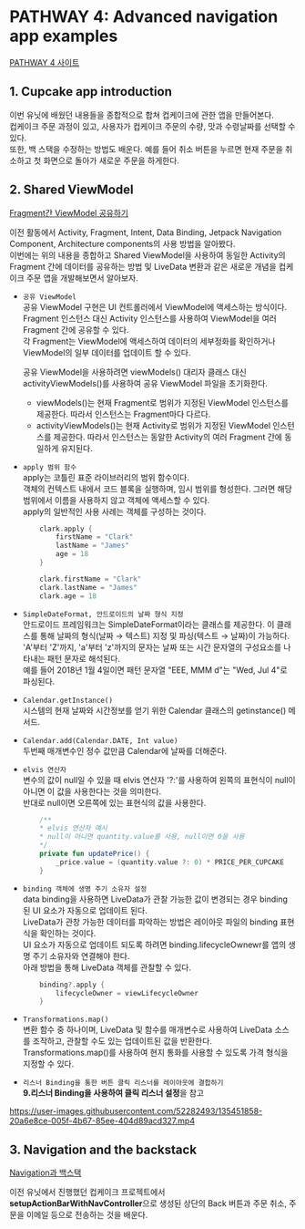 # PATHWAY 4: Advanced navigation app examples
[PATHWAY 4 사이트](https://developer.android.com/courses/pathways/android-basics-kotlin-unit-3-pathway-4)

## 1. Cupcake app introduction
이번 유닛에 배웠던 내용들을 종합적으로 합쳐 컵케이크에 관한 앱을 만들어본다.</br>
컵케이크 주문 과정이 있고, 사용자가 컵케이크 주문의 수량, 맛과 수령날짜를 선택할 수 있다.</br>
또한, 백 스택을 수정하는 방법도 배운다. 예를 들어 취소 버튼을 누르면 현재 주문을 취소하고 첫 화면으로 돌아가 새로운 주문을 하게한다.

## 2. Shared ViewModel
[Fragment간 ViewModel 공유하기](https://developer.android.com/codelabs/basic-android-kotlin-training-shared-viewmodel?continue=https%3A%2F%2Fdeveloper.android.com%2Fcourses%2Fpathways%2Fandroid-basics-kotlin-unit-3-pathway-4%23codelab-https%3A%2F%2Fdeveloper.android.com%2Fcodelabs%2Fbasic-android-kotlin-training-shared-viewmodel#0)

이전 활동에서 Activity, Fragment, Intent, Data Binding, Jetpack Navigation Component, Architecture components의 사용 방법을 알아봤다.</br>
이번에는 위의 내용을 종합하고 Shared ViewModel을 사용하여 동일한 Activity의 Fragment 간에 데이터를 공유하는 방법 및 LiveData 변환과 같은 새로운 개념을 컵케이크 주문 앱을 개발해보면서 알아보자.


- `공유 ViewModel`</br>
    공유 ViewModel 구현은 UI 컨트롤러에서 ViewModel에 액세스하는 방식이다.</br>
    Fragment 인스턴스 대신 Activity 인스턴스를 사용하여 ViewModel을 여러 Fragment 간에 공유할 수 있다.</br>
    각 Fragment는 ViewModel에 액세스하여 데이터의 세부정화를 확인하거나 ViewModel의 일부 데이터를 업데이트 할 수 있다.

    공유 ViewModel을 사용하려면 viewModels() 대리자 클래스 대신 activityViewModels()를 사용하여 공유 ViewModel 파일을 초기화한다.
    - viewModels()는 현재 Fragment로 범위가 지정된 ViewModel 인스턴스를 제공한다. 따라서 인스턴스는 Fragment마다 다르다.
    - activityViewModels()는 현재 Activity로 범위가 지정된 ViewModel 인스턴스를 제공한다. 따라서 인스턴스는 동알한 Activity의 여러 Fragment 간에 동일하게 유지된다.

- `apply 범위 함수`</br>
    apply는 코틀린 표준 라이브러리의 범위 함수이다.</br>
    객체의 컨텍스트 내에서 코드 블록을 실행하며, 임시 범위를 형성한다. 그러면 해당 범위에서 이름을 사용하지 않고 객체에 액세스할 수 있다.</br>
    apply의 일반적인 사용 사례는 객체를 구성하는 것이다.

    ```kotlin
        clark.apply {
            firstName = "Clark"
            lastName = "James"
            age = 18
        }

        clark.firstName = "Clark"
        clark.lastName = "James"
        clark.age = 18
    ```

- `SimpleDateFormat, 안드로이드의 날짜 형식 지정`</br>
    안드로이드 프레임워크는 SimpleDateFormat이라는 클래스를 제공한다. 이 클래스를 통해 날짜의 형식(날짜 → 텍스트) 지정 및 파싱(텍스트 → 날짜)이 가능하다.</br>
    'A'부터 'Z'까지, 'a'부터 'z'까지의 문자는 날짜 또는 시간 문자열의 구성요소를 나타내는 패턴 문자로 해석된다.</br>
    예를 들어 2018년 1월 4일이면 패턴 문자열 "EEE, MMM d"는 "Wed, Jul 4"로 파싱된다.

- `Calendar.getInstance()`</br>
    시스템의 현재 날짜와 시간정보를 얻기 위한 Calendar 클래스의 getinstance() 메서드.

- `Calendar.add(Calendar.DATE, Int value)`</br>
    두번째 매개변수인 정수 값만큼 Calendar에 날짜를 더해준다.

- `elvis 연산자`</br>
    변수의 값이 null일 수 있을 때 elvis 연산자 '?:'를 사용하여 왼쪽의 표현식이 null이 아니면 이 값을 사용한다는 것을 의미한다.</br>
    반대로 null이면 오른쪽에 있는 표현식의 값을 사용한다.</br>
    ```kotlin
        /**
        * elvis 연산자 예시
        * null이 아니면 quantity.value를 사용, null이면 0을 사용
        */
        private fun updatePrice() {
            _price.value = (quantity.value ?: 0) * PRICE_PER_CUPCAKE
        }
    ```

- `binding 객체에 생명 주기 소유자 설정`</br>
    data binding을 사용하면 LiveData가 관찰 가능한 값이 변경되는 경우 binding 된 UI 요소가 자동으로 업데이트 된다.</br>
    LiveData가 관창 가능한 데이터를 파악하는 방법은 레이아웃 파일의 binding 표현식을 확인하는 것이다.</br>
    UI 요소가 자동으로 업데이트 되도록 하려면 binding.lifecycleOwnewr를 앱의 생명 주기 소유자와 연결해야 한다.</br>
    아래 방법을 통해 LiveData 객체를 관찰할 수 있다.
    ```kotlin
        binding?.apply {
            lifecycleOwner = viewLifecycleOwner
        }
    ```

- `Transformations.map()`</br>
    변환 함수 중 하나이며, LiveData 및 함수를 매개변수로 사용하여 LiveData 소스를 조작하고, 관찰할 수도 있는 업데이트된 값을 반환한다.</br>
    Transformations.map()를 사용하여 현지 통화를 사용할 수 있도록 가격 형식을 지정할 수 있다.

- `리스너 Binding을 통한 버튼 클릭 리스너를 레이아웃에 결합하기`</br>
    **9.리스너 Binding을 사용하여 클릭 리스너 설정**을 참고

https://user-images.githubusercontent.com/52282493/135451858-20a6e8ce-005f-4b67-85ee-404d89acd327.mp4


## 3. Navigation and the backstack
[Navigation과 백스택](https://developer.android.com/codelabs/basic-android-kotlin-training-navigation-backstack?continue=https%3A%2F%2Fdeveloper.android.com%2Fcourses%2Fpathways%2Fandroid-basics-kotlin-unit-3-pathway-4%23codelab-https%3A%2F%2Fdeveloper.android.com%2Fcodelabs%2Fbasic-android-kotlin-training-navigation-backstack#0)

이전 유닛에서 진행했던 컵케이크 프로젝트에서 **setupActionBarWithNavController**으로 생성된 상단의 Back 버튼과 주문 취소, 주문을 이메일 등으로 전송하는 것을 배운다.
